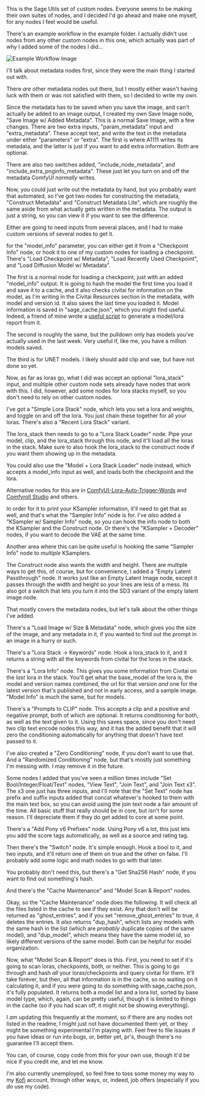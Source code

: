 This is the Sage Utils set of custom nodes. Everyone seems to be making their own suites of nodes, and I decided I'd go ahead and make one myself, for any nodes I feel would be useful.

There's an example workflow in the example folder. I actually didn't use nodes from any other custom nodes in this one, which actually was part of why I added some of the nodes I did...

![Example Workflow Image](examples/example_workflow.png)

I'll talk about metadata nodes first, since they were the main thing I started out with.

There *are* other metadata nodes out there, but I mostly either wasn't having luck with them or was not satisfied with them, so I decided to write my own.

Since the metadata has to be saved when you save the image, and can't actually be added to an image output, I created my own Save Image node, "Save Image w/ Added Metadata". This is a normal Save Image, with a few changes. There are two extra inputs, "param_metadata" input and "extra_metadata". These accept text, and write the text in the metadata under either "parameters" or "extra". The first is where A1111 writes its metadata, and the latter is just if you want to add extra information. Both are optional.

There are also two switches added, "include_node_metadata", and "include_extra_pnginfo_metadata". These just let you turn on and off the metadata ComfyUI *normally* writes.

Now, you could just write out the metadata by hand, but you probably want that automated, so I've got two nodes for constructing the metadata, "Construct Metadata" and "Construct Metadata Lite", which are roughly the same aside from what actually gets written in the metadata. The output is just a string, so you can view it if you want to see the difference.

Either are going to need inputs from several places, and I had to make custom versions of several nodes to get it.

for the "model_info" parameter, you can either get it from a "Checkpoint Info" node, or hook it to one of my custom nodes for loading a checkpoint. There's "Load Checkpoint w/ Metadata", "Load Recently Used Checkpoint", and "Load Diffusion Model w/ Metadata". 

The first is a normal node for loading a checkpoint, just with an added "model_info" output. It *is* going to hash the model the first time you load it and save it to a cache, and it also checks civitai for information on the model, as I'm writing in the Civitai Resources section in the metadata, with model and version id. It also saves the last time you loaded it. Model information is saved in "sage_cache.json", which you might find useful. Indeed, a friend of mine wrote a [useful script](https://github.com/tecknight/comfy_model_html) to generate a model/lora report from it.

The second is roughly the same, but the pulldown only has models you've actually used in the last week. Very useful if, like me, you have a million models saved.

The third is for UNET models. I likely should add clip and vae, but have not done so yet.

Now, as far as loras go, what I did was accept an optional "lora_stack" input, and multiple other custom node sets already have nodes that work with this. I did, however, add some nodes for lora stacks myself, so you don't need to rely on other custom nodes.

I've got a "Simple Lora Stack" node, which lets you set a lora and weights, and toggle on and off the lora. You just chain these together for all your loras. There's also a "Recent Lora Stack" variant.

The lora_stack then needs to go to a "Lora Stack Loader" node. Pipe your model, clip, and the lora_stack through this node, and it'll load all the loras in the stack. Make sure to also hook the lora_stack to the construct node if you want them showing up in the metadata.

You could also use the "Model + Lora Stack Loader" node instead, which accepts a model_info input as well, and loads both the checkpoint and the lora.

Alternative nodes for this are in [ComfyUI-Lora-Auto-Trigger-Words](https://github.com/idrirap/ComfyUI-Lora-Auto-Trigger-Words) and [Comfyroll Studio](https://github.com/Suzie1/ComfyUI_Comfyroll_CustomNodes) and others.

In order for it to print your KSampler information, it'll need to get that as well, and that's what the "Sampler Info" node is for. I've *also* added a "KSampler w/ Sampler Info" node, so you can hook the info node to both the KSampler and the Construct node. Or there's the "KSampler + Decoder" nodes, if you want to decode the VAE at the same time.

Another area where this can be quite useful is hooking the same "Sampler Info" node to *multiple* KSamplers.

The Construct node also wants the width and height. There are multiple ways to get this, of course, but for convenience, I added a "Empty Latent Passthrough" node. It works just like an Empty Latent Image node, except it passes through the width and height so your lines are less of a mess. Its also got a switch that lets you turn it into the SD3 variant of the empty latent image node.

That mostly covers the metadata nodes, but let's talk about the other things I've added.

There's a "Load Image w/ Size & Metadata" node, which gives you the size of the image, and any metadata in it, if you wanted to find out the prompt in an image in a hurry or such.

There's a "Lora Stack -> Keywords" node. Hook a lora_stack to it, and it returns a string with all the keywords from civitai for the loras in the stack.

There's a "Lora Info" node. This gives you some information from Civitai on the *last* lora in the stack. You'll get what the base_model of the lora is, the model and version names combined, the url for that version *and* one for the latest version that's published and not in early access, and a sample image. "Model Info" is much the same, but for models.

There's a "Prompts to CLIP" node. This accepts a clip and a positive and negative prompt, both of which are optional. It returns conditioning for both, as well as the text given to it. Using this saves space, since you don't need two clip text encode nodes this way, and it has the added benefit that it will zero the conditioning automatically for anything that doesn't have text passed to it.

I've also created a "Zero Conditioning" node, if you don't want to use that. And a "Randomized Conditioning" node, but that's mostly just something I'm messing with. I may remove it in the future.

Some nodes I added that you've seen a million times include "Set Bool/Integer/Float/Text" nodes, "View Text", "Join Text", and "Join Text x3". The x3 one just has three inputs, and I'll note that the "Set Text" node has prefix and suffix inputs added that concat whatever's hooked to them with the main text box, so you can avoid using the join text node a fair amount of the time. All basic stuff that really should be in core, but isn't for some reason. I'll depreciate them if they do get added to core at some point.

There's a "Add Pony v6 Prefixes" node. Using Pony v6 a lot, this just lets you add the score tags automatically, as well as a source and rating tag. 

Then there's the "Switch" node. It's simple enough. Hook a bool to it, and two inputs, and it'll return one of them on true and the other on false. I'll probably add some logic and math nodes to go with that later.

You probably don't need this, but there's a "Get Sha256 Hash" node, if you want to find out something's hash.

And there's the "Cache Maintenance" and "Model Scan & Report" nodes.

Okay, so the "Cache Maintenance" node does the following. It will check all the files listed in the cache to see if they exist. Any that don't will be returned as "ghost_entries", and if you set "remove_ghost_entries" to true, it deletes the entries. It *also* returns "dup_hash", which lists any models with the same hash in the list (which are *probably* duplicate copies of the same model), and "dup_model", which means they have the same model id, so likely different versions of the same model. Both can be helpful for model organization.

Now, what "Model Scan & Report" does is this. First, you need to set if it's going to scan loras, checkpoints, both, or neither. This is going to go through and hash *all* your loras/checkpoints and query civitai for them. It'll take forever, but then, all that information is in the cache, so no waiting on it calculating it, and if you were going to do something with sage_cache.json, it's fully populated. It returns both a model list and a lora list, sorted by base model type, which, again, can be pretty useful, though it is limited to things in the cache (so if you had scan off, it might not be showing everything).

I *am* updating this frequently at the moment, so if there are any nodes not listed in the readme, I might just not have documented them yet, or they might be something experimental I'm playing with. Feel free to file issues if you have ideas or run into bugs, or, better yet, pr's, though there's no guarantee I'll accept them.

You can, of course, copy code from this for your own use, though it'd be nice if you credit me, and let me know.

I'm also currently unemployed, so feel free to toss some money my way to my [Kofi](https://ko-fi.com/arcum42) account, through other ways, or, indeed, job offers (especially if you *do* use my code).
